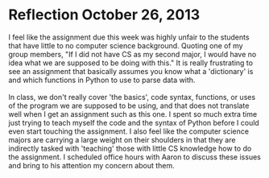 Reflection October 26, 2013
===========
I feel like the assignment due this week was highly unfair to the students that have little to no computer science background. Quoting one of my group members, "If I did not have CS as my second major, I would have no idea what we are supposed to be doing with this." It is really frustrating to see an assignment that basically assumes you know what a 'dictionary' is and which functions in Python to use to parse data with. 
<br><br>
In class, we don't really cover 'the basics', code syntax, functions, or uses of the program we are supposed to be using, and that does not translate well when I get an assignment such as this one. I spent so much extra time just trying to teach myself the code and the syntax of Python before I could even start touching the assignment. I also feel like the computer science majors are carrying a large weight on their shoulders in that they are indirectly tasked with 'teaching' those with little CS knowledge how to do the assignment. I scheduled office hours with Aaron to discuss these issues and bring to his attention my concern about them.

